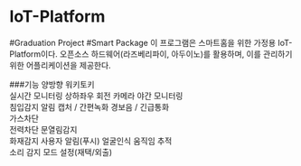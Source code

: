 # IoT-Platform
#Graduation Project
#Smart Package
    이 프로그램은 스마트홈을 위한 가정용 IoT-Platform이다. 
    오픈소스 하드웨어(라즈베리파이, 아두이노)를 활용하며, 이를 관리하기 위한 어플리케이션을 제공한다.
    
###기능
	양방향 워키토키  
	실시간 모니터링 
	상하좌우 회전 카메라 
	야간 모니터링  
	침입감지 알림 
	캡처 / 간편녹화 
	경보음 / 긴급통화  
	가스차단   
	전력차단 
	문열림감지  
	화재감지 
	사용자 알림(푸시) 
	얼굴인식 
	움직임 추적  
	소리 감지 
	모드 설정(재택/외출)  
